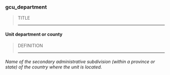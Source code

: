 ### gcu_department



> TITLE
> 
> ------

#### Unit department or county



> DEFINITION
> 
> ------

###### Name of the secondary administrative subdivision (within a province or state) of the country where the unit is located.